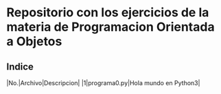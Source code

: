 # Repositorio con los ejercicios de la materia de Programacion Orientada a Objetos 

## Indice

|No.|Archivo|Descripcion|
|1|programa0.py|Hola mundo en Python3|
